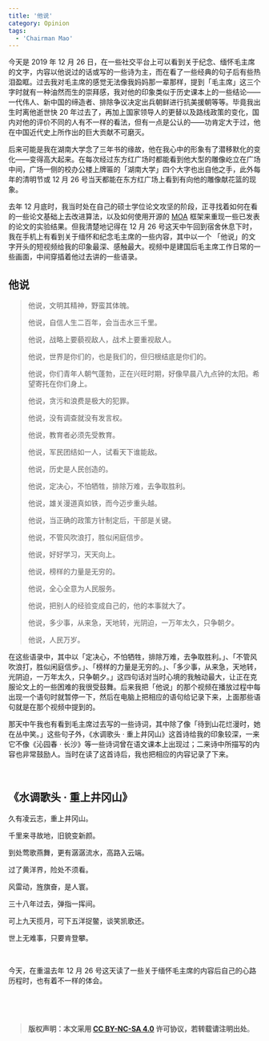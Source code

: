 ```yaml
---
title: '他说'
category: Opinion
tags: 
  - 'Chairman Mao'
---
```


今天是 2019 年 12 月 26 日，在一些社交平台上可以看到关于纪念、缅怀毛主席的文字，内容以他说过的话或写的一些诗为主，而在看了一些经典的句子后有些热泪盈眶。过去我对毛主席的感觉无法像我妈妈那一辈那样，提到「毛主席」这三个字时就有一种油然而生的崇拜感，我对他的印象类似于历史课本上的一些结论——一代伟人、新中国的缔造者、排除争议决定出兵朝鲜进行抗美援朝等等。毕竟我出生时离他逝世快 20 年过去了，再加上国家领导人的更替以及路线政策的变化，国内对他的评价不同的人有不一样的看法，但有一点是公认的——功肯定大于过，他在中国近代史上所作出的巨大贡献不可磨灭。

<!-- more -->

后来可能是我在湖南大学念了三年书的缘故，他在我心中的形象有了潜移默化的变化——变得高大起来。在每次经过东方红广场时都能看到他大型的雕像屹立在广场中间，广场一侧的校办公楼上牌匾的「湖南大学」四个大字也出自他之手，此外每年的清明节或 12 月 26 号当天都能在东方红广场上看到有向他的雕像献花篮的现象。

去年 12 月底时，我当时处在自己的硕士学位论文攻坚的阶段，正寻找着如何在看的一些论文基础上去改进算法，以及如何使用开源的 [MOA](https://moa.cms.waikato.ac.nz/) 框架来重现一些已发表的论文的实验结果。但我清楚地记得在 12 月 26 号这天中午回到宿舍休息下时，我在手机上有看到关于缅怀和纪念毛主席的一些内容，其中以一个 「他说」的文字开头的短视频给我的印象最深、感触最大。视频中是建国后毛主席工作日常的一些画面，中间穿插着他过去讲的一些语录。

## 他说

> 他说，文明其精神，野蛮其体魄。
>
> 他说，自信人生二百年，会当击水三千里。
>
> 他说，战略上要藐视敌人，战术上要重视敌人。
>
> 他说，世界是你们的，也是我们的，但归根结底是你们的。
>
> 他说，你们青年人朝气蓬勃，正在兴旺时期，好像早晨八九点钟的太阳。希望寄托在你们身上。
>
> 他说，贪污和浪费是极大的犯罪。
>
> 他说，没有调查就没有发言权。
>
> 他说，教育者必须先受教育。
>
> 他说，军民团结如一人，试看天下谁能敌。
>
> 他说，历史是人民创造的。
>
> 他说，定决心，不怕牺牲，排除万难，去争取胜利。
>
> 他说，雄关漫道真如铁，而今迈步重头越。
>
> 他说，当正确的政策方针制定后，干部是关键。
>
> 他说，不管风吹浪打，胜似闲庭信步。
>
> 他说，好好学习，天天向上。
>
> 他说，榜样的力量是无穷的。
>
> 他说，全心全意为人民服务。
>
> 他说，把别人的经验变成自己的，他的本事就大了。
>
> 他说，多少事，从来急，天地转，光阴迫，一万年太久，只争朝夕。
>
> 他说，人民万岁。

在这些语录中，其中以「定决心，不怕牺牲，排除万难，去争取胜利。」、「不管风吹浪打，胜似闲庭信步。」、「榜样的力量是无穷的。」、「多少事，从来急，天地转，光阴迫，一万年太久，只争朝夕。」这四句话对当时心境的我触动最大，让正在克服论文上的一些困难的我很受鼓舞。后来我把「他说」的那个视频在播放过程中每出现一个语句时就暂停一下，然后在电脑上把相应的语句给记录下来，上面那些语句就是在那个视频中提到的。

那天中午我也有看到毛主席过去写的一些诗词，其中除了像「待到山花烂漫时，她在丛中笑。」这些句子外，《水调歌头 · 重上井冈山》这首诗给我的印象较深，一来它不像《沁园春 · 长沙》等一些诗词曾在语文课本上出现过；二来诗中所描写的内容也非常鼓励人。当时在读了这首诗后，我也把相应的内容记录了下来。

&nbsp;

## 《水调歌头 · 重上井冈山》

久有凌云志，重上井冈山。

千里来寻故地，旧貌变新颜。

到处莺歌燕舞，更有潺潺流水，高路入云端。

过了黄洋界，险处不须看。

风雷动，旌旗奋，是人寰。

三十八年过去，弹指一挥间。

可上九天揽月，可下五洋捉鳖，谈笑凯歌还。

世上无难事，只要肯登攀。

&nbsp;

今天，在重温去年 12 月 26 号这天读了一些关于缅怀毛主席的内容后自己的心路历程时，也有着不一样的体会。

&nbsp;

&nbsp;

> **版权声明：本文采用 [CC BY-NC-SA 4.0](https://creativecommons.org/licenses/by-nc-sa/4.0/deed.zh) 许可协议，若转载请注明出处**。